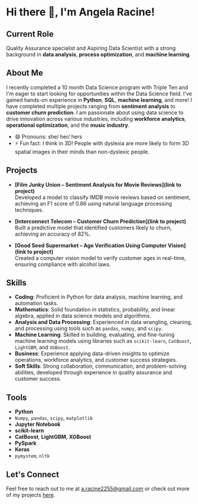 # Hi there 👋, I'm Angela Racine!

## Current Role

Quality Assurance specialist and Aspiring Data Scientist with a strong background in **data analysis**, **process optimization**, and **machine learning**.

## About Me

I recently completed a 10 month Data Science program with Triple Ten and I'm eager to start looking for opportunities within the Data Science field. I've gained hands-on experience in **Python**, **SQL**, **machine learning**, and more! I have completed multiple projects ranging from **sentiment analysis** to **customer churn prediction**. I am passionate about using data science to drive innovation across various industries, including **workforce analytics**, **operational optimization**, and the **music industry**.

- 😄 Pronouns: she/ her/ hers
- ⚡ Fun fact: I think in 3D! People with dyslexia are more likely to form 3D spatial images in their minds than non-dyslexic people.

## Projects

- **[Film Junky Union – Sentiment Analysis for Movie Reviews](link to project)**  
   Developed a model to classify IMDB movie reviews based on sentiment, achieving an F1 score of 0.86 using natural language processing techniques.

- **[Interconnect Telecom – Customer Churn Prediction](link to project)**  
   Built a predictive model that identified customers likely to churn, achieving an accuracy of 82%.

- **[Good Seed Supermarket – Age Verification Using Computer Vision](link to project)**  
   Created a computer vision model to verify customer ages in real-time, ensuring compliance with alcohol laws.

## Skills

- **Coding**: Proficient in Python for data analysis, machine learning, and automation tasks.
- **Mathematics**: Solid foundation in statistics, probability, and linear algebra, applied in data science models and algorithms.
- **Analysis and Data Processing**: Experienced in data wrangling, cleaning, and processing using tools such as `pandas`, `numpy`, and `scipy`.
- **Machine Learning**: Skilled in building, evaluating, and fine-tuning machine learning models using libraries such as `scikit-learn`, `CatBoost`, `LightGBM`, and `XGBoost`.
- **Business**: Experience applying data-driven insights to optimize operations, workforce analytics, and customer success strategies.
- **Soft Skills**: Strong collaboration, communication, and problem-solving abilities, developed through experience in quality assurance and customer success.

## Tools

- **Python**  
- `Numpy`, `pandas`, `scipy`, `matplotlib`  
- **Jupyter Notebook**  
- **scikit-learn**  
- **CatBoost**, **LightGBM**, **XGBoost**  
- **PySpark**  
- **Keras**  
- `pymystem`, `nltk`

## Let's Connect
Feel free to reach out to me at a.racine2255@gmail.com or check out more of my projects [here](https://github.com/arr225).
